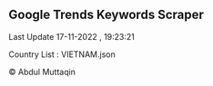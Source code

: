 

## Google Trends Keywords Scraper 
 
Last Update 17-11-2022 , 19:23:21

Country List :
VIETNAM.json



© Abdul Muttaqin 

